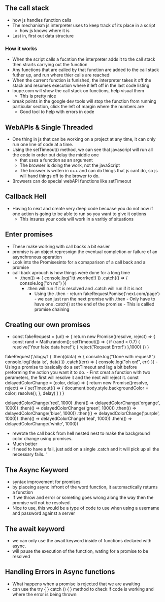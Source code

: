 ## The call stack 
 - how js handles function calls 
 - The mechanism js interpreter uses to keep track of its place in a script 
   -  how js knows where it is 
 - Last in, first out data structure 
### How it works 
  - When the script calls a fucntion the interpreter adds it to the call stack then strarts carrying out the function 
  - Any functions that are called by that function are added to the call stack futher up, and run where thier calls are reached 
  - When the current function is funished, the interpreter takes it off the stack and resumes execution where it left off in the last code listing 
  - loupe.com will show the call stack on functions, help visual them
    - This is pretty nice 
  - break points in the google dev tools will stop the function from running particular section, click the left of margin where the numbers are 
    - Good tool to help with errors in code 
## WebAPIs & Single Threaded 
- One thing in js that can be working on a project at any time, it can only run one line of code at a time. 
- Using the setTimeout() method, we can see that javascript will run all the code in order but delay the middle one 
  - that uses a function as an argument
  - The browser is doing the work, not the javaScript
  - The broswer is writen in c++ and can do things that js cant do, so js will hand things off to the brower to do. 
- Browsers can do special webAPI functions like setTimeout 
## Callback Hell 
- Having to next and create very deep code becuase you do not now if one action is going to be able to run so you want to give it options
  - This insures your code will work in a varitiy of situations 
## Enter promises
- These make working with call backs a bit easier 
- promise is an object represnign the eventual completion or failure of an asynchronous operation 
- Look into the Promisesinto for a comaparison of a call back and a promise 
- call back aprouch is how things were done for a long time 
  - .then(() => {
        console.log("itt worrked!)
        })
    .catch(() => {
        console.log("oh no")
    })
    - .then will run if it is resolved and .catch will run if it is not 
      - Using the .then 
                - return fakeRequestPomise('next.com/page')
                  - we can just run the next promise with .then 
                    - Only have to have one .catch() at the end of the promise 
                      - This is callled promise chaining 
## Creating our own promises 
-   const fakeRequest = (url) => {
   return new Promise((resolve, reject) => {
       const rand = Math.random(); 
        setTimeout(() => {
            if (rand < 0.7) {
            resolve('Your fake data here!'); 
            }
            reject('Request Error!')
        },1000)
    })
}

fakeRequest('/dogs/1')
    .then((data) => {
        console.log("Done with request!")
        console.log('data is:', data) 
    })
    .catch((err) => {
        console.log("oh on!", err)
    })
    - Using a promise to basically do a setTimeout and lag a bit before preforming the action you want it to do. 
    - First creat a function with two perameters, the first will resolve it and the next will reject it. 
  const delayedColorChange = (color, delay) => {
    return new Promise((resolve, reject) => {
        setTimeout(() => {
            document.body.style.backgroundColor = color; 
            resolve(); 
        }, delay)
    } )
}

delayedColorChange('red', 1000)
    .then(() => delayedColorChange('organge', 1000))
    .then(() => delayedColorChange('green', 1000))
    .then(() => delayedColorChange('blue', 1000))
    .then(() => delayedColorChange('purple', 1000))
    .then(() => delayedColorChange('teal', 1000))
    .then(() => delayedColorChange('white', 1000))

  - rewrote the call back from hell nested nest to make the background color change using promises.
  - Much better 
  - if need to have a fail, just add on a single .catch and it will pick up all the necessary fails. '
  ## The Async Keyword 
  - syntax improvement for promises
  - by placeing async infront of the word function, it automactically returns a function 
  - If we throw and error or someting goes wrong along the way then the promise will not be resolved. 
  - Nice to use, this would be a type of code to use when using a username and password against a server 
## The await keyword 
- we can only use the await keyword inside of functions declared with async. 
- will pause the execution of the function, wating for a promise to be resolved 
## Handling Errors in Async functions 
- What happens when a promise is rejected that we are awaiting 
- can use the try {
} catch () { } method to check if code is working and where the error is being thrown 